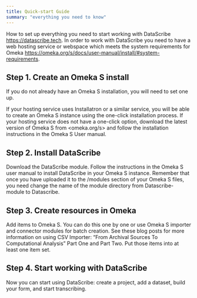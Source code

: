 ```yaml
---
title: Quick-start Guide
summary: "everything you need to know"
---
```


How to set up everything you need to start working with DataScribe <https://datascribe.tech>. In order to work with DataScribe you need to have a web hosting service or webspace which meets the system requirements for Omeka <https://omeka.org/s/docs/user-manual/install/#system-requirements>.

## Step 1. Create an Omeka S install

If you do not already have an Omeka S installation, you will need to set one up. 

If your hosting service uses Installatron or a similar service, you will be able to create an Omeka S instance using the one-click installation process. If your hosting service does not have a one-click option, download the latest version of Omeka S from <omeka.org/s> and follow the installation instructions in the Omeka S User manual.

## Step 2. Install DataScribe
Download the DataScribe module. 
Follow the instructions in the Omeka S user manual to install DataScribe in your Omeka S instance. Remember that once you have uploaded it to the /modules section of your Omeka S files, you need change the name of the module directory from Datascribe-module to Datascribe.

## Step 3. Create resources in Omeka
Add items to Omeka S. You can do this one by one or use Omeka S importer and connector modules for batch creation.
See these blog posts for more information on using CSV Importer: “From Archival Sources To Computational Analysis” Part One and Part Two. 
Put those items into at least one item set.

## Step 4. Start working with DataScribe
Now you can start using DataScribe: create a project, add a dataset, build your form, and start transcribing. 